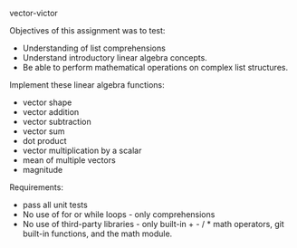 vector-victor

Objectives of this assignment was to test:
- Understanding of list comprehensions
- Understand introductory linear algebra concepts.
- Be able to perform mathematical operations on complex list structures.

Implement these linear algebra functions:
- vector shape
- vector addition
- vector subtraction
- vector sum
- dot product
- vector multiplication by a scalar
- mean of multiple vectors
- magnitude

Requirements:
- pass all unit tests
- No use of for or while loops - only comprehensions
- No use of third-party libraries - only built-in + - / * math operators,
  git built-in functions, and the math module.
